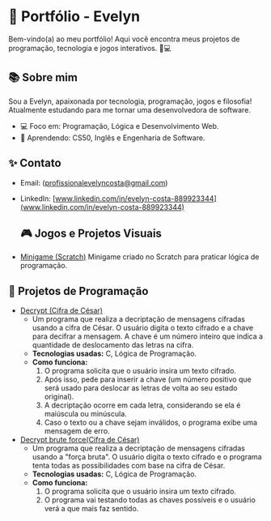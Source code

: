 # 🌟 Portfólio - Evelyn

Bem-vindo(a) ao meu portfólio! Aqui você encontra meus projetos de programação, tecnologia e jogos interativos. 🚀💻
## 📚 Sobre mim
Sou a Evelyn, apaixonada por tecnologia, programação, jogos e filosofia!
Atualmente estudando para me tornar uma desenvolvedora de software.

- 💻 Foco em: Programação, Lógica e Desenvolvimento Web.
- 🎯 Aprendendo: CS50, Inglês e Engenharia de Software.

## ✨ Contato
- Email: (profissionalevelyncosta@gmail.com)
- LinkedIn: [www.linkedin.com/in/evelyn-costa-889923344](www.linkedin.com/in/evelyn-costa-889923344)

  ## 🎮 Jogos e Projetos Visuais
- [Minigame (Scratch)](https://scratch.mit.edu/projects/1116839983)
  Minigame criado no Scratch para praticar lógica de programação.

## 🧩 Projetos de Programação
- [Decrypt (Cifra de César)](https://github.com/Evycostzocn/portfolio/blob/main/portfolio/decrypt.c)
  - Um programa que realiza a decriptação de mensagens cifradas usando a cifra de César. O usuário digita o texto cifrado e a chave para decifrar a mensagem. A chave é um número inteiro que indica a quantidade de deslocamento das letras na cifra.
  - **Tecnologias usadas:** C, Lógica de Programação.
  - **Como funciona:**
    1. O programa solicita que o usuário insira um texto cifrado.
    2. Após isso, pede para inserir a chave (um número positivo que será usado para deslocar as letras de volta ao seu estado original).
    3. A decriptação ocorre em cada letra, considerando se ela é maiúscula ou minúscula.
    4. Caso o texto ou a chave sejam inválidos, o programa exibe uma mensagem de erro.
- [Decrypt brute force(Cifra de César)](https://github.com/Evycostzocn/portfolio/blob/main/portfolio/bruteforce.c)
  - Um programa que realiza a decriptação de mensagens cifradas usando a "força bruta". O usuário digita o texto cifrado e o programa tenta todas as possibilidades com base na cifra de César.
  - **Tecnologias usadas:** C, Lógica de Programação.
  - **Como funciona:**
    1. O programa solicita que o usuário insira um texto cifrado.
    2. O programa vai testando todas as chaves possíveis e o usuário verá a que mais faz sentido.
    
